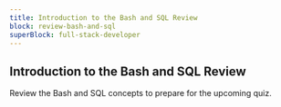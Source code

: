 ```yaml
---
title: Introduction to the Bash and SQL Review
block: review-bash-and-sql
superBlock: full-stack-developer
---
```


## Introduction to the Bash and SQL Review

Review the Bash and SQL concepts to prepare for the upcoming quiz.
